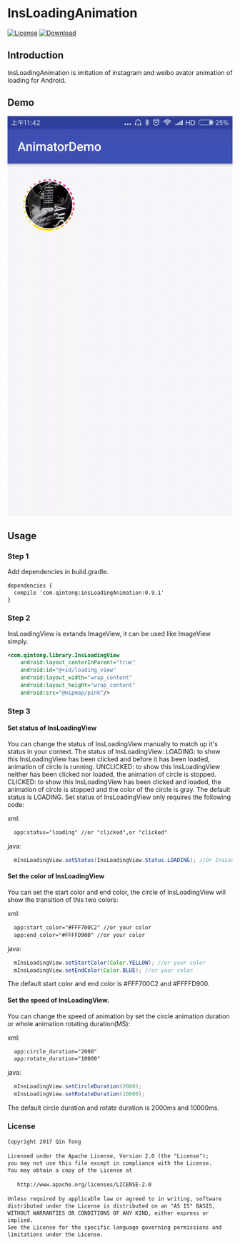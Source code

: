 # InsLoadingAnimation
[![License](https://img.shields.io/badge/license-Apache%202-green.svg)](https://www.apache.org/licenses/LICENSE-2.0)
[![Download](https://api.bintray.com/packages/qintong000/maven/insLoadingAnimation/images/download.svg)](https://bintray.com/qintong000/maven/insLoadingAnimation/_latestVersion)

## Introduction
InsLoadingAnimation is imitation of instagram and weibo avator animation of loading for Android.

## Demo
![avi](screenshots/demo.gif)

## Usage

### Step 1

Add dependencies in build.gradle.

```
dependencies {
  compile 'com.qintong:insLoadingAnimation:0.9.1'
}
```

### Step 2

InsLoadingView is extands ImageView, it can be used like ImageView simply.

```xml
<com.qintong.library.InsLoadingView
    android:layout_centerInParent="true"
    android:id="@+id/loading_view"
    android:layout_width="wrap_content"
    android:layout_height="wrap_content"
    android:src="@mipmap/pink"/>
```

### Step 3

#### Set status of InsLoadingView
You can change the status of InsLoadingView manually to match up it's status in your context.
The status of InsLoadingView:
LOADING: to show this InsLoadingView has been clicked and before it has been loaded, animation of circle is running.
UNCLICKED: to show this InsLoadingView neither has been clicked nor loaded, the animation of circle is stopped.
CLICKED: to show this InsLoadingView has been clicked and loaded, the animation of circle is stopped and the color of the circle is gray.
The default status is LOADING.
Set status of InsLoadingView only requires the following code:

xml:
```xml
  app:status="loading" //or "clicked",or "clicked"
```

java:
```java
  mInsLoadingView.setStatus(InsLoadingView.Status.LOADING); //Or InsLoadingView.Status.CLICKED, InsLoadingView.Status.UNCLICKED
```

#### Set the color of InsLoadingView
You can set the start color and end color, the circle of InsLoadingView will show the transition of this two colors:

xml:
```xml
  app:start_color="#FFF700C2" //or your color
  app:end_color="#FFFFD900" //or your color
```

java:
```java
  mInsLoadingView.setStartColor(Color.YELLOW); //or your color
  mInsLoadingView.setEndColor(Color.BLUE); //or your color
```
The default start color and end color is #FFF700C2 and #FFFFD900.

#### Set the speed of InsLoadingView.

You can change the speed of animation by set the circle animation duration or whole animation rotating duration(MS):

xml:
```xml
  app:circle_duration="2000"
  app:rotate_duration="10000"
```

java:
```java
  mInsLoadingView.setCircleDuration(2000);
  mInsLoadingView.setRotateDuration(10000);
```
The default circle duration and rotate duration is 2000ms and 10000ms.

### License
```
Copyright 2017 Qin Tong

Licensed under the Apache License, Version 2.0 (the "License");
you may not use this file except in compliance with the License.
You may obtain a copy of the License at

   http://www.apache.org/licenses/LICENSE-2.0

Unless required by applicable law or agreed to in writing, software
distributed under the License is distributed on an "AS IS" BASIS,
WITHOUT WARRANTIES OR CONDITIONS OF ANY KIND, either express or implied.
See the License for the specific language governing permissions and
limitations under the License.
```
